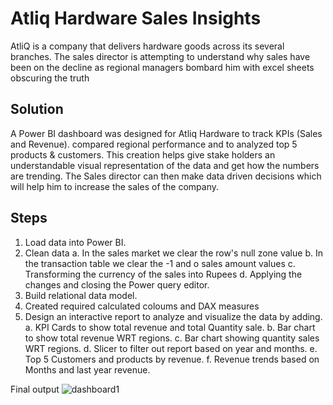 # Atliq Hardware Sales Insights
AtliQ is a company that delivers hardware goods across its several branches. The sales director is attempting to understand why sales have been on the decline as regional managers bombard him with excel sheets obscuring the truth 

## Solution 
A Power BI dashboard was designed for Atliq Hardware to track KPIs (Sales and Revenue).  compared regional performance and to analyzed top 5 products & customers. This creation helps give stake holders an understandable visual representation of the data and get how the numbers are trending. The Sales director can then make data driven decisions which will help him to increase the sales of the company.

## Steps
1.	Load data into Power BI.
2.	Clean data 
a.	In the sales market we clear the row's null zone value
b.	In the transaction table we clear the -1 and o sales amount values
c.	Transforming the currency of the sales into Rupees
d.	Applying the changes and closing the Power query editor.
3.	Build relational data model.
4.	Created required calculated coloums and DAX measures
5.	Design an interactive report to analyze and visualize the data by adding.
a.	KPI Cards to show total revenue and total Quantity sale.
b.	Bar chart to show total revenue WRT regions.
c.	Bar chart showing quantity sales WRT regions.
d.	Slicer to filter out report based on year and months.
e.	Top 5 Customers and products by revenue.
f.	Revenue trends based on Months and last year revenue.

Final output
![dashboard1](https://github.com/coldflows/salespowerbi/assets/17550445/6eb27137-6e3b-4f04-b158-a2dfbfec1733)


